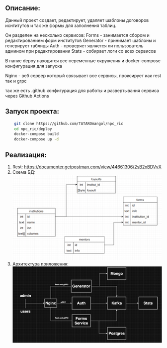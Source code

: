 ## Описание:
Данный проект создает, редактирует, удаляет шаблоны договоров иснтитутов и так же формы для заполнения таблиц.

Он разделен на несколько сервисов:
Forms - занимается сбором и редактированием форм институтов
Generator - принимает шаблоны и генерирует таблицы
Auth - проверяет является ли пользователь админом при редактировании
Stats - собирает логи со всех сервисов

В папке depoy находятся все переменные окружения и docker-compose конфигурация для запуска

Nginx - веб сервер который связывает все сервисы, проксирует как rest так и grpc

так же есть .github конфигурация для работы и развертывания сервиса через Github Actions


## Запуск проекта:

```bash
    git clone https://github.com/TATAROmangol/npc_ric 
    cd npc_ric/deploy
    docker-compose build
    docker-compose up -d
```


## Реализация:
1. Rest: https://documenter.getpostman.com/view/44661306/2sB2xBDVvX
2. Схема БД:
    <div style="text-align: center;">
        <img src="./media_for_readme/схема_бд.png" alt="Схема базы данных" width="800"/>
    </div>
3. Архитектура приложения:
    <div style="text-align: center;">
        <img src="./media_for_readme/архитектура.png" alt="Архитектура приложения" width="800"/>
    </div>

